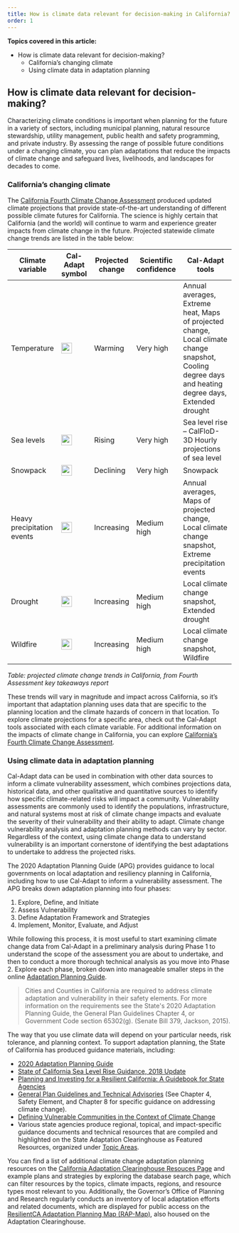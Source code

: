 ```yaml
---
title: How is climate data relevant for decision-making in California?
order: 1
---
```


**Topics covered in this article:**

- How is climate data relevant for decision-making?
  - California’s changing climate
  - Using climate data in adaptation planning

## How is climate data relevant for decision-making?

Characterizing climate conditions is important when planning for the future in a variety of sectors, including municipal planning, natural resource stewardship, utility management, public health and safety programming, and private industry. By assessing the range of possible future conditions under a changing climate, you can plan adaptations that reduce the impacts of climate change and safeguard lives, livelihoods, and landscapes for decades to come.

### California’s changing climate

The <a href="https://www.climateassessment.ca.gov" target="_blank">California Fourth Climate Change Assessment</a> produced updated climate projections that provide state-of-the-art understanding of different possible climate futures for California. The science is highly certain that California (and the world) will continue to warm and experience greater impacts from climate change in the future. Projected statewide climate change trends are listed in the table below:

<div class="table-wrapper">

| Climate variable           | Cal-Adapt symbol                                            | Projected change | Scientific confidence | Cal-Adapt tools                                                                                                                                               |
| -------------------------- | ----------------------------------------------------------- | ---------------- | --------------------- | ------------------------------------------------------------------------------------------------------------------------------------------------------------- |
| Temperature                | <img width="24" height="24" src="/img/icons/sun.svg">       | Warming          | Very high             | Annual averages, Extreme heat, Maps of projected change, Local climate change snapshot, Cooling degree days and heating degree days, Extended drought |
| Sea levels                 | <img width="24" height="24" src="/img/icons/sea.svg">       | Rising           | Very high             | Sea level rise – CalFloD-3D Hourly projections of sea level                                                                   |
| Snowpack                   | <img width="24" height="24" src="/img/icons/snowflake.svg"> | Declining        | Very high             | Snowpack                                                                                                                                                      |
| Heavy precipitation events | <img width="24" height="24" src="/img/icons/rainfall.svg">  | Increasing       | Medium high           | Annual averages, Maps of projected change, Local climate change snapshot, Extreme precipitation events                                                    |
| Drought                    | <img width="24" height="24" src="/img/icons/sun.svg">       | Increasing       | Medium high           | Local climate change snapshot, Extended drought                                                                 |
| Wildfire                   | <img width="24" height="24" src="/img/icons/wildfire.svg">  | Increasing       | Medium high           | Local climate change snapshot, Wildfire                                                                                                                       |

</div>

_Table: projected climate change trends in California, from Fourth Assessment key takeaways report_

These trends will vary in magnitude and impact across California, so it’s important that adaptation planning uses data that are specific to the planning location and the climate hazards of concern in that location. To explore climate projections for a specific area, check out the Cal-Adapt tools associated with each climate variable. For additional information on the impacts of climate change in California, you can explore <a href="https://www.energy.ca.gov/sites/default/files/2019-11/20180827_Summary_Brochure_ADA.pdf" target="_blank">California’s Fourth Climate Change Assessment</a>.

### Using climate data in adaptation planning

Cal-Adapt data can be used in combination with other data sources to inform a climate vulnerability assessment, which combines projections data, historical data, and other qualitative and quantitative sources to identify how specific climate-related risks will impact a community. Vulnerability assessments are commonly used to identify the populations, infrastructure, and natural systems most at risk of climate change impacts and evaluate the severity of their vulnerability and their ability to adapt. Climate change vulnerability analysis and adaptation planning methods can vary by sector. Regardless of the context, using climate change data to understand vulnerability is an important cornerstone of identifying the best adaptations to undertake to address the projected risks.

The 2020 Adaptation Planning Guide (APG) provides guidance to local governments on local adaptation and resiliency planning in California, including how to use Cal-Adapt to inform a vulnerability assessment. The APG breaks down adaptation planning into four phases:

1. Explore, Define, and Initiate
2. Assess Vulnerability
3. Define Adaptation Framework and Strategies
4. Implement, Monitor, Evaluate, and Adjust

While following this process, it is most useful to start examining climate change data from Cal-Adapt in a preliminary analysis during Phase 1 to understand the scope of the assessment you are about to undertake, and then to conduct a more thorough technical analysis as you move into Phase 2. Explore each phase, broken down into manageable smaller steps in the online <a href="https://resilientca.org/apg/intro/" target="_blank">Adaptation Planning Guide</a>.
 
>Cities and Counties in California are required to address climate adaptation and vulnerability in their safety elements. For more information on the requirements see the State's 2020 Adaptation Planning Guide, the General Plan Guidelines Chapter 4, or Government Code section 65302(g). (Senate Bill 379, Jackson, 2015).
 
The way that you use climate data will depend on your particular needs, risk tolerance, and planning context. To support adaptation planning, the State of California has produced guidance materials, including:
 
- <a href="https://resilientca.org/apg/" target="_blank">2020 Adaptation Planning Guide</a>
- <a href="https://www.opc.ca.gov/webmaster/ftp/pdf/agenda_items/20180314/Item3_Exhibit-A_OPC_SLR_Guidance-rd3.pdf" target="_blank">State of California Sea Level Rise Guidance, 2018 Update</a>
- <a href="http://opr.ca.gov/docs/20180313-Building_a_Resilient_CA.pdf" target="_blank">Planning and Investing for a Resilient California: A Guidebook for State Agencies</a>
- <a href="https://opr.ca.gov/planning/general-plan/" target="_blank">General Plan Guidelines and Technical Advisories</a> (See Chapter 4, Safety Element, and Chapter 8 for specific guidance on addressing climate change).
- <a href="http://www.opr.ca.gov/docs/20200720-Vulnerable_Communities.pdf" target="_blank">Defining Vulnerable Communities in the Context of Climate Change</a>
- Various state agencies produce regional, topical, and impact-specific guidance documents and technical resources that are compiled and highlighted on the State Adaptation Clearinghouse as Featured Resources, organized under <a href="https://resilientca.org/topics/" target="_blank">Topic Areas</a>.

[//]: # (Using Comment Trick to End List)
 
You can find a list of additional climate change adaptation planning resources on the <a href="https://resilientca.org/apg/adaptation-planning-resources/" target="_blank">California Adaptation Clearinghouse Resouces Page</a> and example plans and strategies by exploring the database search page, which can filter resources by the topics, climate impacts, regions, and resource types most relevant to you. Additionally, the Governor’s Office of Planning and Research regularly conducts an inventory of local adaptation efforts and related documents, which are displayed for public access on the <a href="https://resilientca.org/topics/land-use-and-community-development/#resilientca-adaptation-planning-map-rap-map">ResilientCA Adaptation Planning Map (RAP-Map)</a>, also housed on the Adaptation Clearinghouse.
